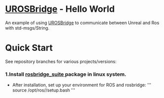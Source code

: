   

# [UROSBridge](https://github.com/robcog-iai/UROSBridge) - Hello World

An example of using [UROSBridge](https://github.com/robcog-iai/UROSBridge) to communicate between Unreal and Ros with std-msgs/String. 

# Quick Start

See repository branches for various projects/versions:

### 1.Install [rosbridge_suite ](http://wiki.ros.org/rosbridge_suite) package in linux system.
* After installation, set up your environment for ROS and rosbridge:
'''
source /opt/ros/<rosdistro>/setup.bash
'''
